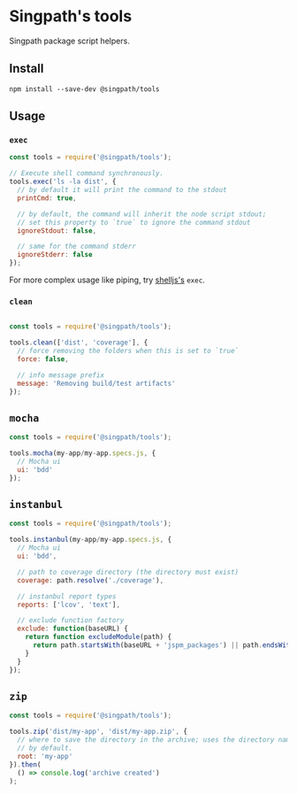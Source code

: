 # Singpath's tools

Singpath package script helpers.

## Install

```shell
npm install --save-dev @singpath/tools
```


## Usage

### `exec`

```js
const tools = require('@singpath/tools');

// Execute shell command synchronously.
tools.exec('ls -la dist', {
  // by default it will print the command to the stdout
  printCmd: true,

  // by default, the command will inherit the node script stdout;
  // set this property to `true` to ignore the command stdout
  ignoreStdout: false,

  // same for the command stderr
  ignoreStderr: false
});
```

For more complex usage like piping, try [shelljs's](http://documentup.com/shelljs/shelljs)
`exec`.


### `clean`

```js

const tools = require('@singpath/tools');

tools.clean(['dist', 'coverage'], {
  // force removing the folders when this is set to `true`
  force: false,

  // info message prefix
  message: 'Removing build/test artifacts'
});
```


## `mocha`

```js
const tools = require('@singpath/tools');

tools.mocha(my-app/my-app.specs.js, {
  // Mocha ui
  ui: 'bdd'
});
```


## `instanbul`

```js
const tools = require('@singpath/tools');

tools.instanbul(my-app/my-app.specs.js, {
  // Mocha ui
  ui: 'bdd',

  // path to coverage directory (the directory must exist)
  coverage: path.resolve('./coverage'),

  // instanbul report types
  reports: ['lcov', 'text'],

  // exclude function factory
  exclude: function(baseURL) {
    return function excludeModule(path) {
      return path.startsWith(baseURL + 'jspm_packages') || path.endsWith('specs.js');
    }
  }
});
```

## `zip`

```js
const tools = require('@singpath/tools');

tools.zip('dist/my-app', 'dist/my-app.zip', {
  // where to save the directory in the archive; uses the directory name
  // by default.
  root: 'my-app'
}).then(
  () => console.log('archive created')
);
```
